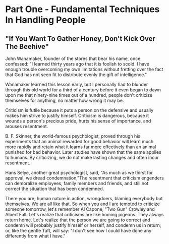 # Part One - Fundamental Techniques In Handling People

##  "If You Want To Gather Honey, Don't Kick Over The Beehive"
John Wanamaker, founder of the stores that bear his name, once confessed: "I learned thirty years ago that it is foolish to scold. I have enough trouble overcoming my own limitations without fretting over the fact that God has not seen fit to distribute evenly the gift of intelligence."

Wanamaker learned this lesson early, but I personally had to blunder through this old world for a third of a century before it even began to dawn upon me that ninety-nine times out of a hundred, people don't criticize themselves for anything, no matter how wrong it may be.

Criticism is futile because it puts a person on the defensive and usually makes him strive to justify himself. Criticism is dangerous, because it wounds a person's precious pride, hurts his sense of importance, and arouses resentment.

B. F. Skinner, the world-famous psychologist, proved through his experiments that an animal rewarded for good behavior will learn much more rapidly and retain what it learns far more effectively than an animal punished for bad behavior. Later studies have shown that the same applies to humans. By criticizing, we do not make lasting changes and often incur resentment.

Hans Selye, another great psychologist, said, "As much as we thirst for approval, we dread condemnation,"The resentment that criticism engenders can demoralize employees, family members and friends, and still not correct the situation that has been condemned.

There you are; human nature in action, wrongdoers, blaming everybody but themselves. We are all like that. So when you and I are tempted to criticize someone tomorrow, let's remember Al Capone, "Two Gun" Crowley and Albert Fall. Let's realize that criticisms are like homing pigeons. They always return home. Let's realize that the person we are going to correct and condemn will probably justify himself or herself, and condemn us in return; or, like the gentle Taft, will say: "I don't see how I could have done any differently from what I have."

